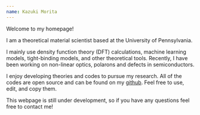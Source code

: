 ```yaml
---
name: Kazuki Morita
---
```


Welcome to my homepage!

I am a theoretical material scientist based at the University of Pennsylvania.

I mainly use density function theory (DFT) calculations, machine learning models, tight-binding models, and other theoretical tools.
Recently, I have been working on non-linear optics, polarons and defects in semiconductors.

I enjoy developing theories and codes to pursue my research. All of the codes are open source and can be found on my [github](https://github.com/kazmorita). Feel free to use, edit, and copy them.

This webpage is still under development, so if you have any questions feel free to contact me!


